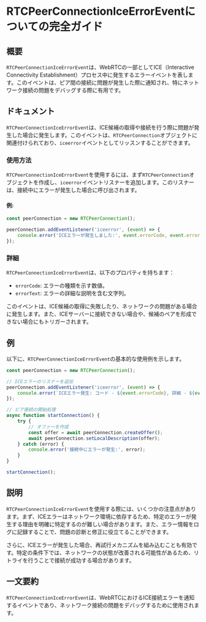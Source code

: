 <!--
Meta Description: # RTCPeerConnectionIceErrorEventについての完全ガイド ## 概要 `RTCPeerConnectionIceErrorEvent`は、WebRTCの一部としてICE（Interactive Connectivity Establishment）プロセス中に発生するエラ...
Meta Keywords: rtcpeerconnectioniceerrorevent, peerconnection, event, error, rtcpeerconnection
-->

# RTCPeerConnectionIceErrorEventについての完全ガイド

## 概要
`RTCPeerConnectionIceErrorEvent`は、WebRTCの一部としてICE（Interactive Connectivity Establishment）プロセス中に発生するエラーイベントを表します。このイベントは、ピア間の接続に問題が発生した際に通知され、特にネットワーク接続の問題をデバッグする際に有用です。

## ドキュメント
`RTCPeerConnectionIceErrorEvent`は、ICE候補の取得や接続を行う際に問題が発生した場合に発生します。このイベントは、`RTCPeerConnection`オブジェクトに関連付けられており、`iceerror`イベントとしてリッスンすることができます。

### 使用方法
`RTCPeerConnectionIceErrorEvent`を使用するには、まず`RTCPeerConnection`オブジェクトを作成し、`iceerror`イベントリスナーを追加します。このリスナーは、接続中にエラーが発生した場合に呼び出されます。

#### 例:
```javascript
const peerConnection = new RTCPeerConnection();

peerConnection.addEventListener('iceerror', (event) => {
    console.error('ICEエラーが発生しました:', event.errorCode, event.errorText);
});
```

### 詳細
`RTCPeerConnectionIceErrorEvent`は、以下のプロパティを持ちます：
- `errorCode`: エラーの種類を示す数値。
- `errorText`: エラーの詳細な説明を含む文字列。

このイベントは、ICE候補の取得に失敗したり、ネットワークの問題がある場合に発生します。また、ICEサーバーに接続できない場合や、候補のペアを形成できない場合にもトリガーされます。

## 例
以下に、`RTCPeerConnectionIceErrorEvent`の基本的な使用例を示します。

```javascript
const peerConnection = new RTCPeerConnection();

// ICEエラーのリスナーを追加
peerConnection.addEventListener('iceerror', (event) => {
    console.error(`ICEエラー発生: コード - ${event.errorCode}, 詳細 - ${event.errorText}`);
});

// ピア接続の開始処理
async function startConnection() {
    try {
        // オファーを作成
        const offer = await peerConnection.createOffer();
        await peerConnection.setLocalDescription(offer);
    } catch (error) {
        console.error('接続中にエラーが発生:', error);
    }
}

startConnection();
```

## 説明
`RTCPeerConnectionIceErrorEvent`を使用する際には、いくつかの注意点があります。まず、ICEエラーはネットワーク環境に依存するため、特定のエラーが発生する理由を明確に特定するのが難しい場合があります。また、エラー情報をログに記録することで、問題の診断と修正に役立てることができます。

さらに、ICEエラーが発生した場合、再試行メカニズムを組み込むことも有効です。特定の条件下では、ネットワークの状態が改善される可能性があるため、リトライを行うことで接続が成功する場合があります。

## 一文要約
`RTCPeerConnectionIceErrorEvent`は、WebRTCにおけるICE接続エラーを通知するイベントであり、ネットワーク接続の問題をデバッグするために使用されます。